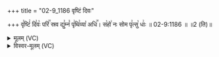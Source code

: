 +++
title = "02-9_1186 वृष्टिं दिवः"

+++
वृ꣣ष्टिं꣢ दि꣣वः꣡ परि꣢꣯ स्रव द्यु꣣म्नं꣡ पृ꣢थि꣣व्या꣡ अधि꣢꣯। स꣡हो꣢ नः सोम पृ꣣त्सु꣡ धाः꣢ ॥ 02-9:1186 ॥ ॥2 (ति)॥

<details><summary>मूलम् (VC)</summary>

वृ꣣ष्टिं꣢ दि꣣वः꣡ परि꣢꣯ स्रव द्यु꣣म्नं꣡ पृ꣢थि꣣व्या꣡ अधि꣢꣯ । स꣡हो꣢ नः सोम पृ꣣त्सु꣡ धाः꣢ ॥११८६॥
</details>

<details><summary>विस्वर-मूलम् (VC)</summary>

वृष्टिं दिवः परि स्रव द्युम्नं पृथिव्या अधि । सहो नः सोम पृत्सु धाः ॥११८६॥
</details>